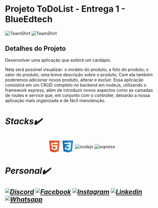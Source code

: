 # Projeto ToDoList - Entrega 1 - BlueEdtech

<img align="center" alt="TeamShirt" height="200" width="500" src="https://user-images.githubusercontent.com/97798047/163739821-5ce30013-4947-4837-865c-a20720e1c38b.png">
<img align="center" alt="TeamShirt" height="200" width="500" src="https://user-images.githubusercontent.com/97798047/163739860-296436b7-7247-4c86-9849-930bd221ee8c.png">

## Detalhes do Projeto

Desenvolver uma aplicação que exibirá um cardápio.

Nela será possível visualizar:
o modelo do produto;
a foto do produto;
o valor do produto;
uma breve descrição sobre o produto;
Com ela também poderemos adicionar novos produto, alterar e excluir.
Essa aplicação consistirá em um CRUD completo no backend em nodeJs, utilizando o framework express, além de introduzir novos aspectos como as camadas de routes e service que, em conjunto com o controller, deixarão a nossa aplicação mais organizada e de fácil manutenção.

## <h1> <i>Stacks✔️<i></h1>
 
<p align="center">
 <div align="center"><br>
  <img align="center" alt="HTML" height="40" width="40" src="https://raw.githubusercontent.com/devicons/devicon/master/icons/html5/html5-original.svg">
  <img align="center" alt="CSS" height="40" width="40" src="https://raw.githubusercontent.com/devicons/devicon/master/icons/css3/css3-original.svg">
  <img align="center" alt="nodejs" height="40" width="40" src="https://cdn.worldvectorlogo.com/logos/nodejs-icon.svg">
  <img align="center" alt="express" height="40" width="40" src="https://cdn.jsdelivr.net/gh/devicons/devicon/icons/express/express-original.svg"> 
 </div> </p>
 
 
## <h1> <i>Personal✔️<i></h1>
  
  ## [![Discord](https://img.shields.io/badge/Discord-7289DA?style=for-the-badge&logo=discord&logoColor=white)](https://discord.gg/ghaa7sEu) [![Facebook](https://img.shields.io/badge/Facebook-1877F2?style=for-the-badge&logo=facebook&logoColor=white)](https://www.facebook.com/danilo.diniz.319452) [![Instagram](https://img.shields.io/badge/Instagram-E4405F?style=for-the-badge&logo=instagram&logoColor=white)](https://www.instagram.com/dan_dinizs/) [![Linkedin](https://img.shields.io/badge/LinkedIn-0077B5?style=for-the-badge&logo=linkedin&logoColor=white)](https://www.linkedin.com/in/danilo-diniz-dos-santos-7034b8136/) [![Whatsapp](https://img.shields.io/badge/WhatsApp-25D366?style=for-the-badge&logo=whatsapp&logoColor=white)](https://api.whatsapp.com/send?phone=5521979157512)
